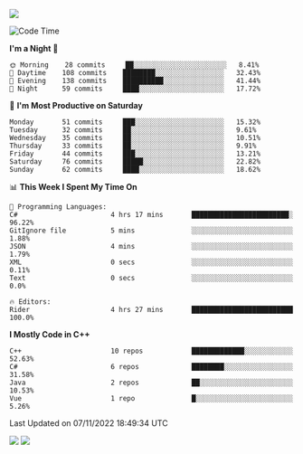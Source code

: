 ![](https://komarev.com/ghpvc/?username=lilpidgey&color=red)
<!--START_SECTION:waka-->
![Code Time](http://img.shields.io/badge/Code%20Time-1%2C356%20hrs%2027%20mins-blue)

**I'm a Night 🦉** 

```text
🌞 Morning    28 commits     ██░░░░░░░░░░░░░░░░░░░░░░░   8.41% 
🌆 Daytime    108 commits    ████████░░░░░░░░░░░░░░░░░   32.43% 
🌃 Evening    138 commits    ██████████░░░░░░░░░░░░░░░   41.44% 
🌙 Night      59 commits     ████░░░░░░░░░░░░░░░░░░░░░   17.72%

```
📅 **I'm Most Productive on Saturday** 

```text
Monday       51 commits     ███░░░░░░░░░░░░░░░░░░░░░░   15.32% 
Tuesday      32 commits     ██░░░░░░░░░░░░░░░░░░░░░░░   9.61% 
Wednesday    35 commits     ██░░░░░░░░░░░░░░░░░░░░░░░   10.51% 
Thursday     33 commits     ██░░░░░░░░░░░░░░░░░░░░░░░   9.91% 
Friday       44 commits     ███░░░░░░░░░░░░░░░░░░░░░░   13.21% 
Saturday     76 commits     █████░░░░░░░░░░░░░░░░░░░░   22.82% 
Sunday       62 commits     ████░░░░░░░░░░░░░░░░░░░░░   18.62%

```


📊 **This Week I Spent My Time On** 

```text
💬 Programming Languages: 
C#                       4 hrs 17 mins       ████████████████████████░   96.22% 
GitIgnore file           5 mins              ░░░░░░░░░░░░░░░░░░░░░░░░░   1.88% 
JSON                     4 mins              ░░░░░░░░░░░░░░░░░░░░░░░░░   1.79% 
XML                      0 secs              ░░░░░░░░░░░░░░░░░░░░░░░░░   0.11% 
Text                     0 secs              ░░░░░░░░░░░░░░░░░░░░░░░░░   0.0%

🔥 Editors: 
Rider                    4 hrs 27 mins       █████████████████████████   100.0%

```

**I Mostly Code in C++** 

```text
C++                      10 repos            █████████████░░░░░░░░░░░░   52.63% 
C#                       6 repos             ████████░░░░░░░░░░░░░░░░░   31.58% 
Java                     2 repos             ██░░░░░░░░░░░░░░░░░░░░░░░   10.53% 
Vue                      1 repo              █░░░░░░░░░░░░░░░░░░░░░░░░   5.26%

```



 Last Updated on 07/11/2022 18:49:34 UTC
<!--END_SECTION:waka-->
![](https://hit.yhype.me/github/profile?user_id=42968544)
![](https://komarev.com/ghpvc/?lilpidgey)
